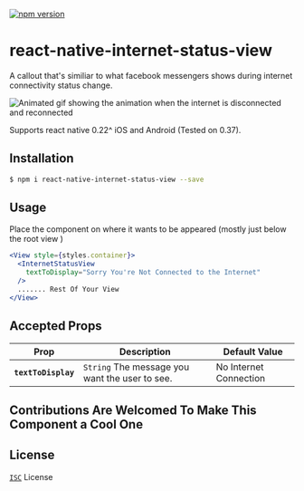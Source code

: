 
[![npm version](https://badge.fury.io/js/react-native-internet-status-view.svg)](https://badge.fury.io/js/react-native-internet-status-view)

# react-native-internet-status-view
A callout that's similiar to what facebook messengers shows during internet connectivity status change.


![Animated gif showing the animation when the internet is disconnected and reconnected ](https://raw.githubusercontent.com/ismdcf/react-native-internet-status-view/master/misc/internet_status_view.gif)

Supports react native 0.22^  iOS and Android (Tested on 0.37).

## Installation

```bash
$ npm i react-native-internet-status-view --save
```

## Usage

Place the component on where it wants to be appeared (mostly just below the root view )

```jsx
<View style={styles.container}>
  <InternetStatusView
    textToDisplay="Sorry You're Not Connected to the Internet"
  />
  ....... Rest Of Your View
</View>
```

## Accepted Props

| Prop | Description | Default Value |
|---|---|---|
|**`textToDisplay`**| `String` The message you want the user to see. | No Internet Connection |

## Contributions Are Welcomed To Make This Component a Cool One 

## License

[`ISC`](http://opensource.org/licenses/ISC) License
